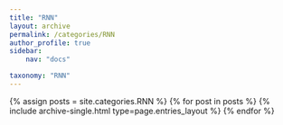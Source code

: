 ```yaml
---
title: "RNN"
layout: archive
permalink: /categories/RNN
author_profile: true
sidebar:
    nav: "docs"

taxonomy: "RNN"
---
```


{% assign posts = site.categories.RNN %}
{% for post in posts %} {% include archive-single.html type=page.entries_layout %} {% endfor %}